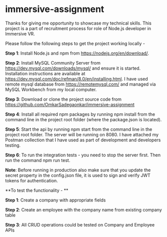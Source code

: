 # immersive-assignment
Thanks for giving me opportunity to showcase my technical skills.
This project is a part of recruitment process for role of Node.js developer in Immersive VR.

Please follow the following steps to get the project working locally - 


**Step 1**: Install Node.js and npm from https://nodejs.org/en/download/.

**Step 2**: Install MySQL Community Server from https://dev.mysql.com/downloads/mysql/ and ensure it is started. Installation instructions are available at https://dev.mysql.com/doc/refman/8.0/en/installing.html. I have used remote mysql database from https://remotemysql.com/ and managed via MySQL Workbench from my local computer.

**Step 3**: Download or clone the project source code from https://github.com/OmkarSadegaonkar/immersive-assignment

**Step 4**: Install all required npm packages by running npm install from the command line in the project root folder (where the package.json is located).

**Step 5**: Start the api by running npm start from the command line in the project root folder. The server will be running on 8080. I have attached my Postman collection that I have used as part of development and developers testing.

**Step 6**: To run the integration tests - you need to stop the server first. Then run the command npm run test.


**Note**: Before running in production also make sure that you update the secret property in the config.json file, it is used to sign and verify JWT tokens for authentication.


**To test the functionality - **

**Step 1**: Create a company with appropriate fields

**Step 2**: Create an employee with the company name from existing company table

**Step 3**: All CRUD operations could be tested on Company and Employee APIs
